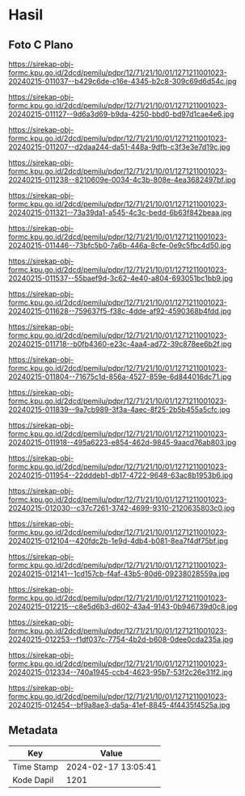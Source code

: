 # Hasil

## Foto C Plano

https://sirekap-obj-formc.kpu.go.id/2dcd/pemilu/pdpr/12/71/21/10/01/1271211001023-20240215-011037--b429c6de-c16e-4345-b2c8-309c69d6d54c.jpg

https://sirekap-obj-formc.kpu.go.id/2dcd/pemilu/pdpr/12/71/21/10/01/1271211001023-20240215-011127--9d6a3d69-b9da-4250-bbd0-bd97d1cae4e6.jpg

https://sirekap-obj-formc.kpu.go.id/2dcd/pemilu/pdpr/12/71/21/10/01/1271211001023-20240215-011207--d2daa244-da51-448a-9dfb-c3f3e3e7d19c.jpg

https://sirekap-obj-formc.kpu.go.id/2dcd/pemilu/pdpr/12/71/21/10/01/1271211001023-20240215-011238--8210609e-0034-4c3b-808e-4ea3682497bf.jpg

https://sirekap-obj-formc.kpu.go.id/2dcd/pemilu/pdpr/12/71/21/10/01/1271211001023-20240215-011321--73a39da1-a545-4c3c-bedd-6b63f842beaa.jpg

https://sirekap-obj-formc.kpu.go.id/2dcd/pemilu/pdpr/12/71/21/10/01/1271211001023-20240215-011446--73bfc5b0-7a6b-446a-8cfe-0e9c5fbc4d50.jpg

https://sirekap-obj-formc.kpu.go.id/2dcd/pemilu/pdpr/12/71/21/10/01/1271211001023-20240215-011537--55baef9d-3c62-4e40-a804-693051bc1bb9.jpg

https://sirekap-obj-formc.kpu.go.id/2dcd/pemilu/pdpr/12/71/21/10/01/1271211001023-20240215-011628--759637f5-f38c-4dde-af92-4590368b4fdd.jpg

https://sirekap-obj-formc.kpu.go.id/2dcd/pemilu/pdpr/12/71/21/10/01/1271211001023-20240215-011718--b0fb4360-e23c-4aa4-ad72-39c878ee6b2f.jpg

https://sirekap-obj-formc.kpu.go.id/2dcd/pemilu/pdpr/12/71/21/10/01/1271211001023-20240215-011804--71675c1d-856a-4527-859e-6d844016dc71.jpg

https://sirekap-obj-formc.kpu.go.id/2dcd/pemilu/pdpr/12/71/21/10/01/1271211001023-20240215-011839--9a7cb989-3f3a-4aec-8f25-2b5b455a5cfc.jpg

https://sirekap-obj-formc.kpu.go.id/2dcd/pemilu/pdpr/12/71/21/10/01/1271211001023-20240215-011918--495a6223-e854-462d-9845-9aacd76ab803.jpg

https://sirekap-obj-formc.kpu.go.id/2dcd/pemilu/pdpr/12/71/21/10/01/1271211001023-20240215-011954--22dddeb1-db17-4722-9648-63ac8b1953b6.jpg

https://sirekap-obj-formc.kpu.go.id/2dcd/pemilu/pdpr/12/71/21/10/01/1271211001023-20240215-012030--c37c7261-3742-4699-9310-2120635803c0.jpg

https://sirekap-obj-formc.kpu.go.id/2dcd/pemilu/pdpr/12/71/21/10/01/1271211001023-20240215-012104--420fdc2b-1e9d-4db4-b081-8ea7f4df75bf.jpg

https://sirekap-obj-formc.kpu.go.id/2dcd/pemilu/pdpr/12/71/21/10/01/1271211001023-20240215-012141--1cd157cb-f4af-43b5-80d6-09238028559a.jpg

https://sirekap-obj-formc.kpu.go.id/2dcd/pemilu/pdpr/12/71/21/10/01/1271211001023-20240215-012215--c8e5d6b3-d602-43a4-9143-0b946739d0c8.jpg

https://sirekap-obj-formc.kpu.go.id/2dcd/pemilu/pdpr/12/71/21/10/01/1271211001023-20240215-012253--f1df037c-7754-4b2d-b608-0dee0cda235a.jpg

https://sirekap-obj-formc.kpu.go.id/2dcd/pemilu/pdpr/12/71/21/10/01/1271211001023-20240215-012334--740a1945-ccb4-4623-95b7-53f2c26e31f2.jpg

https://sirekap-obj-formc.kpu.go.id/2dcd/pemilu/pdpr/12/71/21/10/01/1271211001023-20240215-012454--bf9a8ae3-da5a-41ef-8845-4f4435f4525a.jpg


## Metadata

| Key        | Value               |
| ---------- | ------------------- |
| Time Stamp | 2024-02-17 13:05:41 |
| Kode Dapil | 1201                |



